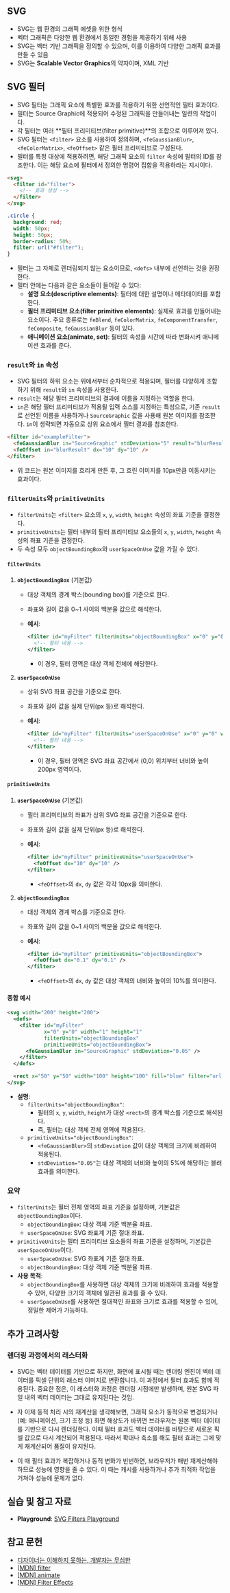 ## SVG

- SVG는 웹 환경의 그래픽 에셋을 위한 형식
- 벡터 그래픽은 다양한 웹 환경에서 동일한 경험을 제공하기 위해 사용
- SVG는 벡터 기반 그래픽을 정의할 수 있으며, 이를 이용하여 다양한 그래픽 효과를 만들 수 있음
- SVG는 **Scalable Vector Graphics**의 약자이며, XML 기반

## SVG 필터

- SVG 필터는 그래픽 요소에 특별한 효과를 적용하기 위한 선언적인 필터 효과이다.
- 필터는 Source Graphic에 적용되어 수정된 그래픽을 만들어내는 일련의 작업이다.
- 각 필터는 여러 **필터 프리미티브(filter primitive)**의 조합으로 이루어져 있다.
- SVG 필터는 `<filter>` 요소를 사용하여 정의하며, `<feGaussianBlur>`, `<feColorMatrix>`, `<feOffset>` 같은 필터 프리미티브로 구성된다.
- 필터를 특정 대상에 적용하려면, 해당 그래픽 요소의 `filter` 속성에 필터의 ID를 참조한다. 이는 해당 요소에 필터에서 정의한 명령어 집합을 적용하라는 지시이다.

```html
<svg>
  <filter id="filter">
    <!-- 효과 생성 -->
  </filter>
</svg>
```

```css
.circle {
  background: red;
  width: 50px;
  height: 50px;
  border-radius: 50%;
  filter: url("#filter");
}
```

- 필터는 그 자체로 렌더링되지 않는 요소이므로, `<defs>` 내부에 선언하는 것을 권장한다.
- 필터 안에는 다음과 같은 요소들이 들어갈 수 있다:
  - **설명 요소(descriptive elements)**: 필터에 대한 설명이나 메타데이터를 포함한다.
  - **필터 프리미티브 요소(filter primitive elements)**: 실제로 효과를 만들어내는 요소이다. 주요 종류로는 `feBlend`, `feColorMatrix`, `feComponentTransfer`, `feComposite`, `feGaussianBlur` 등이 있다.
  - **애니메이션 요소(animate, set)**: 필터의 속성을 시간에 따라 변화시켜 애니메이션 효과를 준다.

### `result`와 `in` 속성

- SVG 필터의 하위 요소는 위에서부터 순차적으로 적용되며, 필터를 다양하게 조합하기 위해 `result`와 `in` 속성을 사용한다.
- `result`는 해당 필터 프리미티브의 결과에 이름을 지정하는 역할을 한다.
- `in`은 해당 필터 프리미티브가 적용될 입력 소스를 지정하는 특성으로, 기존 `result`로 선언된 이름을 사용하거나 `SourceGraphic` 값을 사용해 원본 이미지를 참조한다. `in`이 생략되면 자동으로 상위 요소에서 필터 결과를 참조한다.

```html
<filter id="exampleFilter">
  <feGaussianBlur in="SourceGraphic" stdDeviation="5" result="blurResult" />
  <feOffset in="blurResult" dx="10" dy="10" />
</filter>
```

- 위 코드는 원본 이미지를 흐리게 만든 후, 그 흐린 이미지를 10px만큼 이동시키는 효과이다.

### `filterUnits`와 `primitiveUnits`

- `filterUnits`는 `<filter>` 요소의 `x`, `y`, `width`, `height` 속성의 좌표 기준을 결정한다.
- `primitiveUnits`는 필터 내부의 필터 프리미티브 요소들의 `x`, `y`, `width`, `height` 속성의 좌표 기준을 결정한다.
- 두 속성 모두 `objectBoundingBox`와 `userSpaceOnUse` 값을 가질 수 있다.

#### `filterUnits`

1. **`objectBoundingBox`** (기본값)

   - 대상 객체의 경계 박스(bounding box)를 기준으로 한다.
   - 좌표와 길이 값을 0~1 사이의 백분율 값으로 해석한다.
   - **예시**:

     ```svg
     <filter id="myFilter" filterUnits="objectBoundingBox" x="0" y="0" width="1" height="1">
       <!-- 필터 내용 -->
     </filter>
     ```

     - 이 경우, 필터 영역은 대상 객체 전체에 해당한다.

2. **`userSpaceOnUse`**

   - 상위 SVG 좌표 공간을 기준으로 한다.
   - 좌표와 길이 값을 실제 단위(px 등)로 해석한다.
   - **예시**:

     ```svg
     <filter id="myFilter" filterUnits="userSpaceOnUse" x="0" y="0" width="200" height="200">
       <!-- 필터 내용 -->
     </filter>
     ```

     - 이 경우, 필터 영역은 SVG 좌표 공간에서 (0,0) 위치부터 너비와 높이 200px 영역이다.

#### `primitiveUnits`

1. **`userSpaceOnUse`** (기본값)

   - 필터 프리미티브의 좌표가 상위 SVG 좌표 공간을 기준으로 한다.
   - 좌표와 길이 값을 실제 단위(px 등)로 해석한다.
   - **예시**:

     ```svg
     <filter id="myFilter" primitiveUnits="userSpaceOnUse">
       <feOffset dx="10" dy="10" />
     </filter>
     ```

     - `<feOffset>`의 `dx`, `dy` 값은 각각 10px을 의미한다.

2. **`objectBoundingBox`**

   - 대상 객체의 경계 박스를 기준으로 한다.
   - 좌표와 길이 값을 0~1 사이의 백분율 값으로 해석한다.
   - **예시**:

     ```svg
     <filter id="myFilter" primitiveUnits="objectBoundingBox">
       <feOffset dx="0.1" dy="0.1" />
     </filter>
     ```

     - `<feOffset>`의 `dx`, `dy` 값은 대상 객체의 너비와 높이의 10%를 의미한다.

#### 종합 예시

```svg
<svg width="200" height="200">
  <defs>
    <filter id="myFilter"
            x="0" y="0" width="1" height="1"
            filterUnits="objectBoundingBox"
            primitiveUnits="objectBoundingBox">
      <feGaussianBlur in="SourceGraphic" stdDeviation="0.05" />
    </filter>
  </defs>

  <rect x="50" y="50" width="100" height="100" fill="blue" filter="url(#myFilter)" />
</svg>
```

- **설명**:
  - `filterUnits="objectBoundingBox"`:
    - 필터의 `x`, `y`, `width`, `height`가 대상 `<rect>`의 경계 박스를 기준으로 해석된다.
    - 즉, 필터는 대상 객체 전체 영역에 적용된다.
  - `primitiveUnits="objectBoundingBox"`:
    - `<feGaussianBlur>`의 `stdDeviation` 값이 대상 객체의 크기에 비례하여 적용된다.
    - `stdDeviation="0.05"`는 대상 객체의 너비와 높이의 5%에 해당하는 블러 효과를 의미한다.

### 요약

- `filterUnits`는 필터 전체 영역의 좌표 기준을 설정하며, 기본값은 `objectBoundingBox`이다.
  - `objectBoundingBox`: 대상 객체 기준 백분율 좌표.
  - `userSpaceOnUse`: SVG 좌표계 기준 절대 좌표.
- `primitiveUnits`는 필터 프리미티브 요소들의 좌표 기준을 설정하며, 기본값은 `userSpaceOnUse`이다.
  - `userSpaceOnUse`: SVG 좌표계 기준 절대 좌표.
  - `objectBoundingBox`: 대상 객체 기준 백분율 좌표.
- **사용 목적**:
  - `objectBoundingBox`를 사용하면 대상 객체의 크기에 비례하여 효과를 적용할 수 있어, 다양한 크기의 객체에 일관된 효과를 줄 수 있다.
  - `userSpaceOnUse`를 사용하면 절대적인 좌표와 크기로 효과를 적용할 수 있어, 정밀한 제어가 가능하다.

## 추가 고려사항

### 렌더링 과정에서의 래스터화

- SVG는 벡터 데이터를 기반으로 하지만, 화면에 표시될 때는 렌더링 엔진이 벡터 데이터를 픽셀 단위의 래스터 이미지로 변환합니다. 이 과정에서 필터 효과도 함께 적용된다. 중요한 점은, 이 래스터화 과정은 렌더링 시점에만 발생하며, 원본 SVG 파일 내의 벡터 데이터는 그대로 유지된다는 것임.

- 자 이제 동적 처리 시의 재계산을 생각해보면, 그래픽 요소가 동적으로 변경되거나(예: 애니메이션, 크기 조정 등) 화면 해상도가 바뀌면 브라우저는 원본 벡터 데이터를 기반으로 다시 렌더링한다. 이때 필터 효과도 벡터 데이터를 바탕으로 새로운 픽셀 값으로 다시 계산되어 적용된다. 따라서 확대나 축소를 해도 필터 효과는 그에 맞게 재계산되어 품질이 유지된다.

- 이 때 필터 효과가 복잡하거나 동적 변화가 빈번하면, 브라우저가 매번 재계산해야 하므로 성능에 영향을 줄 수 있다. 이 때는 캐시를 사용하거나 추가 최적화 작업을 거쳐야 성능에 문제가 없다.

## 실습 및 참고 자료

- **Playground**: [SVG Filters Playground](https://svgfilters.client.io/)

## 참고 문헌

- [디자이너는 이해하지 못하는, 개발자는 무심한](https://velog.io/@whrudtjr/series/%EB%94%94%EC%9E%90%EC%9D%B4%EB%84%88%EB%8A%94-%EC%9D%B4%ED%95%B4%ED%95%98%EC%A7%80-%EB%AA%BB%ED%95%98%EB%8A%94-%EA%B0%9C%EB%B0%9C%EC%9E%90%EB%8A%94-%EB%AC%B4%EC%8B%AC%ED%95%9C)
- [[MDN] filter](https://developer.mozilla.org/en-US/docs/Web/SVG/Element/filter)
- [[MDN] animate](https://developer.mozilla.org/en-US/docs/Web/SVG/Element/animate)
- [[MDN] Filter Effects](https://developer.mozilla.org/en-US/docs/Web/SVG/Tutorial/Filter_effects)
